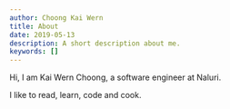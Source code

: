 ```yaml
---
author: Choong Kai Wern
title: About
date: 2019-05-13
description: A short description about me.
keywords: []
---
```


Hi, I am Kai Wern Choong, a software engineer at Naluri.

I like to read, learn, code and cook.
